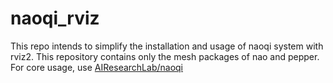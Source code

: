 # naoqi_rviz

This repo intends to simplify the installation and usage of naoqi system with rviz2. This repository contains only the mesh packages of nao and pepper. For core usage, use [AIResearchLab/naoqi](https://github.com/AIResearchLab/naoqi)
